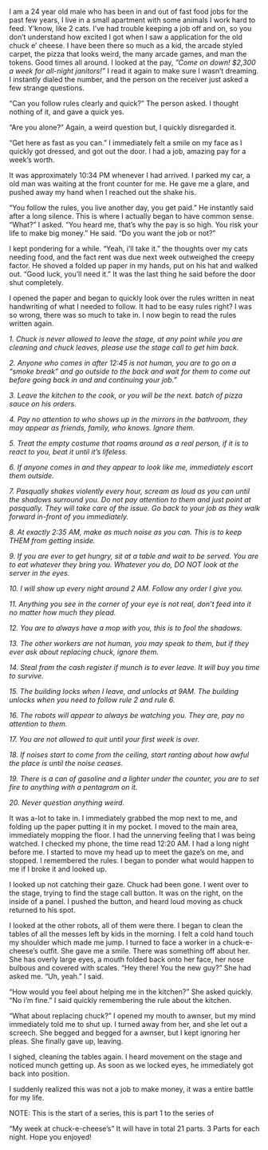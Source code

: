 I am a 24 year old male who has been in and out of fast food jobs for the past few years, I live in a small apartment with some animals I work hard to feed. Y’know, like 2 cats. I’ve had trouble keeping a job off and on, so you don’t understand how excited I got when I saw a application for the old chuck e’ cheese. I have been there so much as a kid, the arcade styled carpet, the pizza that looks weird, the many arcade games, and man the tokens. Good times all around. I looked at the pay, *”Come on down! $2,300 a week for all-night janitors!”* I read it again to make sure I wasn’t dreaming. I instantly dialed the number, and the person on the receiver just asked a few strange questions.

“Can you follow rules clearly and quick?” The person asked. I thought nothing of it, and gave a quick yes.

“Are you alone?” Again, a weird question but, I quickly disregarded it.

“Get here as fast as you can.” I immediately felt a smile on my face as I quickly got dressed, and got out the door. I had a job, amazing pay for a week’s worth.

It was approximately 10:34 PM whenever I had arrived. I parked my car, a old man was waiting at the front counter for me. He gave me a glare, and pushed away my hand when I reached out the shake his.

“You follow the rules, you live another day, you get paid.” He instantly said after a long silence. This is where I actually began to have common sense. “What?” I asked. “You heard me, that’s why the pay is so high. You risk your life to make big money.” He said. “Do you want the job or not?”

I kept pondering for a while. “Yeah, i’ll take it.” the thoughts over my cats needing food, and the fact rent was due next week outweighed the creepy factor. He shoved a folded up paper in my hands, put on his hat and walked out. “Good luck, you’ll need it.” It was the last thing he said before the door shut completely.

I opened the paper and began to quickly look over the rules written in neat handwriting of what I needed to follow. It had to be easy rules right? I was so wrong, there was so much to take in. I now begin to read the rules written again.

*1. Chuck is never allowed to leave the stage, at any point while you are cleaning and chuck leaves, please use the stage call to get him back.*

*2. Anyone who comes in after 12:45 is not human, you are to go on a “smoke break” and go outside to the back and wait for them to come out before going back in and and continuing your job.”*

*3. Leave the kitchen to the cook, or you will be the next. batch of pizza sauce on his orders.*

*4. Pay no attention to who shows up in the mirrors in the bathroom, they may appear as friends, family, who knows. Ignore them.*

*5. Treat the empty costume that roams around as a real person, if it is to react to you, beat it until it’s lifeless.*

*6. If anyone comes in and they appear to look like me, immediately escort them outside.*

*7. Pasqually shakes violently every hour, scream as loud as you can until the shadows surround you. Do not pay attention to them and just point at pasqually. They will take care of the issue. Go back to your job as they walk forward in-front of you immediately.*

*8. At exactly 2:35 AM, make as much noise as you can. This is to keep THEM from getting inside.*

*9. If you are ever to get hungry, sit at a table and wait to be served. You are to eat whatever they bring you. Whatever you do, DO NOT look at the server in the eyes.*

*10. I will show up every night around 2 AM. Follow any order I give you.*

*11. Anything you see in the corner of your eye is not real, don’t feed into it no matter how much they plead.*

*12. You are to always have a mop with you, this is to fool the shadows.*

*13. The other workers are not human, you may speak to them, but if they ever ask about replacing chuck, ignore them.*

*14. Steal from the cash register if munch is to ever leave. It will buy you time to survive.*

*15. The building locks when I leave, and unlocks at 9AM. The building unlocks when you need to follow rule 2 and rule 6.*

*16. The robots will appear to always be watching you. They are, pay no attention to them.*

*17. You are not allowed to quit until your first week is over.*

*18. If noises start to come from the ceiling, start ranting about how awful the place is until the noise ceases.*

*19. There is a can of gasoline and a lighter under the counter, you are to set fire to anything with a pentagram on it.*

*20. Never question anything weird.*

It was a-lot to take in. I immediately grabbed the mop next to me, and folding up the paper putting it in my pocket. I moved to the main area, immediately mopping the floor. I had the unnerving feeling that I was being watched. I checked my phone, the time read 12:20 AM. I had a long night before me. I started to move my head up to meet the gaze’s on me, and stopped. I remembered the rules. I began to ponder what would happen to me if I broke it and looked up. 

I looked up not catching their gaze. Chuck had been gone. I went over to the stage, trying to find the stage call button. It was on the right, on the inside of a panel. I pushed the button, and heard loud moving as chuck returned to his spot.

I looked at the other robots, all of them were there. I began to clean the tables of all the messes left by kids in the morning. I felt a cold hand touch my shoulder which made me jump. I turned to face a worker in a chuck-e-cheese’s outfit. She gave me a smile. There was something off about her. She has overly large eyes, a mouth folded back onto her face, her nose bulbous and covered with scales. “Hey there! You the new guy?” She had asked me. “Uh, yeah.” I said.

“How would you feel about helping me in the kitchen?” She asked quickly. “No i’m fine.” I said quickly remembering the rule about the kitchen.

“What about replacing chuck?” I opened my mouth to awnser, but my mind immediately told me to shut up. I turned away from her, and she let out a screech. She begged and begged for a awnser, but I kept ignoring her pleas. She finally gave up, leaving.

I sighed, cleaning the tables again. I heard movement on the stage and noticed munch getting up. As soon as we locked eyes, he immediately got back into position. 

I suddenly realized this was not a job to make money, it was a entire battle for my life. 

NOTE: This is the start of a series, this is part 1 to the series of

“My week at chuck-e-cheese’s” It will have in total 21 parts. 3 Parts for each night. Hope you enjoyed!